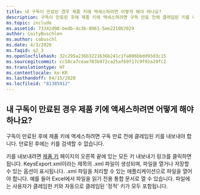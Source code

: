 ```yaml
---
title: 내 구독이 만료된 경우 제품 키에 액세스하려면 어떻게 해야 하나요?
description: 구독이 만료된 후에 제품 키에 액세스하려면 구독 만료 전에 클레임된 키를 내보내야 합...
ms.topic: include
ms.assetid: 73342d98-bedb-4c3b-8961-5ee2210b7029
author: CaityBuschlen
ms.author: cabuschl
ms.date: 4/3/2020
ms.faqid: q2_3
ms.openlocfilehash: 32c295a236b3221636b241c1fa806bbdd93d3c15
ms.sourcegitcommit: cc58ca7ceae783b972ca25af69f17c9f92a29fc2
ms.translationtype: HT
ms.contentlocale: ko-KR
ms.lasthandoff: 04/15/2020
ms.locfileid: "81385912"
---
```

## <a name="how-do-i-access-my-product-keys-when-my-subscription-expires"></a>내 구독이 만료된 경우 제품 키에 액세스하려면 어떻게 해야 하나요?

구독이 만료된 후에 제품 키에 액세스하려면 구독 만료 전에 클레임된 키를 내보내야 합니다. 만료된 후에는 키를 검색할 수 없습니다.

키를 내보내려면 [제품 키](https://my.visualstudio.com/ProductKeys) 페이지의 오른쪽 끝에 있는 모든 키 내보내기 링크를 클릭하면 됩니다. KeysExport.xml이라는 제목의 .xml 파일이 생성되며, 파일을 열거나 저장할 수 있는 옵션이 표시됩니다. .xml 파일을 처리할 수 있는 애플리케이션으로 파일을 열어야 합니다. 예를 들어 Excel에서 파일을 읽기 전용 통합 문서로 열 수 있습니다. 파일에는 사용자가 클레임한 키와 자동으로 클레임된 \'정적\' 키가 모두 포함됩니다.
